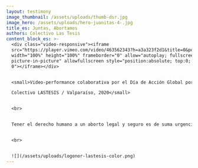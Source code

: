```yaml
---
layout: testimony
image_thumbnail: /assets/uploads/thumb-dsr.jpg
image_hero: /assets/uploads/hero-juanitas-4-.jpg
title_es: Juntas, Abortamos
authors: Colectivo Las Tesis
content_block_es: >-
  <div class="video-responsive"><iframe
  src="https://player.vimeo.com/video/463562343?h=a3a323f2d1&title=0&portrait=0"
  width="100%" height="100%" frameborder="0" allow="autoplay; fullscreen;
  picture-in-picture" allowfullscreen style="position:absolute; top:0; left:
  0"></iframe></div>


  <small>Video-performance colaborativa por el Día de Acción Global por un aborto legal y seguro.\

  Colectivo LASTESIS / Valparaíso, 2020</small>


  <br>


  Tener el derecho humano a un aborto legal y seguro es de suma urgencia en nuestros territorios. Es imperativo que las políticas públicas reflejen las exigencias que desde las bases feministas se han enunciado hace décadas. No podemos seguir viviendo sin este derecho, y sin políticas que aseguren una educación sexual integral y nuestros derechos reproductivos.


  <br>


  ![](/assets/uploads/logonor-lastesis-color.png)
---
```

